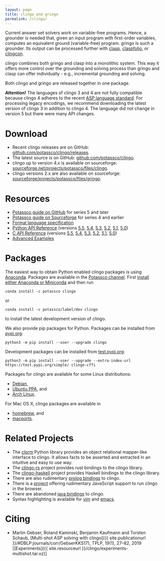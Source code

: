 ```yaml
---
layout: page
title: clingo and gringo
permalink: /clingo/
---
```


Current answer set solvers work on variable-free programs.
Hence, a grounder is needed that, given an input program with first-order variables, computes an equivalent ground (variable-free) program.
gringo is such a grounder.
Its output can be processed further with [clasp](/clasp/), [claspfolio](/labs/claspfolio/), or [clingcon](/clingcon/).

clingo combines both gringo and clasp into a monolithic system.
This way it offers more control over the grounding and solving process than gringo and clasp can offer individually - e.g., incremental grounding and solving.

Both clingo and gringo are released together in one package.

**Attention!** The languages of clingo 3 and 4 are not fully compatible because clingo 4 adheres to the recent [ASP language standard][aspcore].
For processing legacy encodings, we recommend downloading the latest version of clingo 3 in addition to clingo 4.
The language did not change in version 5 but there were many API changes.

# Download

- Recent clingo releases are on GitHub: [github.com/potassco/clingo/releases][clingo-releases].
- The latest source is on GitHub: [github.com/potassco/clingo][clingo-github].
- clingo up to version 4.x is available on sourceforge: [sourceforge.net/projects/potassco/files/clingo][clingo-sf].
- clingo versions 2.x are also available on sourceforge: [sourceforge/projects/potassco/files/gringo][gringo-sf].

# Resources

- [Potassco guide on GitHub][guide-github] for series 5 and later
- [Potassco guide on Sourceforge][guide-sf] for series 4 and earlier
- [Formal language specification][ag]
- [Python API Reference](/clingo/python-api/current/) (versions
  [5.5](/clingo/python-api/5.5/),
  [5.4](/clingo/python-api/5.4/),
  [5.3](/clingo/python-api/5.3/clingo.html),
  [5.2](/clingo/python-api/5.2/clingo.html),
  [5.1](/clingo/python-api/5.1/clingo.html),
  [5.0](/clingo/python-api/5.0/clingo.html))
- [C API Reference](/clingo/c-api/current/) (versions
  [5.5](/clingo/c-api/5.5/),
  [5.4](/clingo/c-api/5.4/),
  [5.3](/clingo/c-api/5.3/),
  [5.2](/clingo/c-api/5.2/),
  [5.1](/clingo/c-api/5.1/),
  [5.0](/clingo/c-api/5.0/))
- [Advanced Examples](/clingo/examples/)

# Packages

The easiest way to obtain Python enabled clingo packages is using [Anaconda][conda].
Packages are available in the [Potassco channel][conda-channel].
First [install either Anaconda or Miniconda][conda-install] and then run

    conda install -c potassco clingo

or

    conda install -c potassco/label/dev clingo

to install the latest development version of clingo.

We also provide pip packages for Python. Packages can be installed from
[pypi.org](https://pypi.org/user/kaminski/):

    python3 -m pip install --user --upgrade clingo

Development packages can be installed from
[test.pypi.org](https://test.pypi.org/user/kaminski/):

    python3 -m pip install --user --upgrade --extra-index-url https://test.pypi.org/simple/ clingo-cffi

Packages for clingo are available for some Linux distributions:
- [Debian][package-debian],
- [Ubuntu PPA][package-ubuntu], and
- [Arch Linux][package-arch].

For Mac OS X, clingo packages are available in
- [homebrew][package-brew], and
- [macports][package-macports].

# Related Projects

- The [clorm] Python library provides an object relational mapper-like interface to clingo.
  It allows facts to be asserted and extracted in an intuitive and easy to use way.
- The [clingo-rs] project provides rust bindings to the clingo library.
- The [clingo-haskell] project provides Haskell bindings to the clingo library.
- There are also rudimentary [prolog bindings][clingo-pl] to clingo.
- There is a [project][clingo-js] offering rudimentary JavaScript support to run clingo in the browser.
- There are abandoned [java bindings][clingo-java] to clingo.
- Syntax highlighting is available for [vim][clingo-vim] and [emacs][clingo-emacs].

# Citing

- Martin Gebser, Roland Kaminski, Benjamin Kaufmann and Torsten Schaub,
  [Multi-shot ASP solving with clingo]({{ site.publicationurl }}/#DBLP:journals/corr/GebserKKS17), TPLP, 19(1), 27–82, 2019
  \[[Experiments]({{ site.resourceurl }}/clingo/experiments-multishot.tar.xz)\]

[ag]: https://www.cs.utexas.edu/users/vl/papers/AG.pdf
[aspcore]: https://www.mat.unical.it/aspcomp2013/ASPStandardization
[clingo-emacs]: https://github.com/santifa/pasp-mode
[clingo-github]: https://github.com/potassco/clingo
[clingo-haskell]: https://github.com/tsahyt/clingo-haskell
[clingo-java]: https://github.com/clingo4j/clingo4j
[clingo-js]: https://github.com/domoritz/clingo-wasm
[clingo-pl]: https://github.com/JanWielemaker/clingo
[clingo-releases]: https://github.com/potassco/clingo/releases
[clingo-rs]: https://github.com/potassco/clingo-rs
[clingo-sf]: https://sourceforge.net/projects/potassco/files/clingo
[clingo-vim]: https://github.com/rkaminsk/vim-syntax-clingo
[clorm]: https://github.com/daveraja/clorm
[conda-channel]: https://anaconda.org/potassco/clingo
[conda]: https://conda.io
[conda-install]: https://conda.io/projects/conda/en/latest/user-guide/install/index.html
[gringo-sf]: https://sourceforge.net/projects/potassco/files/gringo
[guide-github]: https://github.com/potassco/guide/releases
[guide-sf]: https://sourceforge.net/projects/potassco/files/guide
[package-arch]: https://aur.archlinux.org/packages/clingo
[package-brew]: https://formulae.brew.sh/formula/clingo
[package-debian]: https://packages.debian.org/gringo
[package-macports]: https://www.macports.org/ports.php?by=name&substr=gringo
[package-ubuntu]: https://launchpad.net/~potassco
